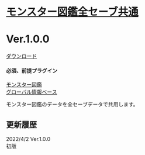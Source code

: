 # [モンスター図鑑全セーブ共通](https://raw.githubusercontent.com/nuun888/MZ/master/NUUN_EnemyBook_Global.js)
# Ver.1.0.0
[ダウンロード](https://raw.githubusercontent.com/nuun888/MZ/master/NUUN_EnemyBook_Global.js)
#### 必須、前提プラグイン
[モンスター図鑑](https://github.com/nuun888/MZ/blob/master/README/EnemyBook.md)  
[グローバル情報ベース](https://github.com/nuun888/MZ/blob/master/README/GlobalCore.md)  

モンスター図鑑のデータを全セーブデータで共用します。  

## 更新履歴
2022/4/2 Ver.1.0.0  
初版  
